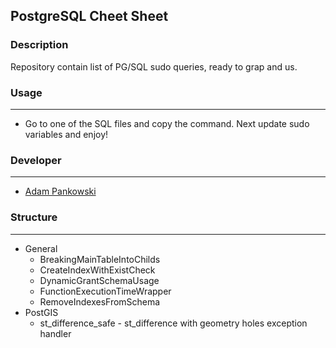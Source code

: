 ## PostgreSQL Cheet Sheet

### Description
Repository contain list of PG/SQL sudo queries, ready to grap and us.

### Usage
--------
- Go to one of the SQL files and copy the command. Next update sudo variables and enjoy!

### Developer
-----------------------
* [Adam Pankowski](https://www.linkedin.com/in/adam-pankowski-903b11b7/)

### Structure
-----------------------
- General
  - BreakingMainTableIntoChilds
  - CreateIndexWithExistCheck
  - DynamicGrantSchemaUsage
  - FunctionExecutionTimeWrapper
  - RemoveIndexesFromSchema
- PostGIS
  - st_difference_safe - st_difference with geometry holes exception handler


